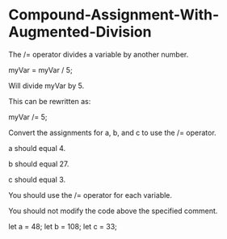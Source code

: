 # Compound-Assignment-With-Augmented-Division

The /= operator divides a variable by another number.

myVar = myVar / 5;

Will divide myVar by 5. 

This can be rewritten as:

myVar /= 5;

Convert the assignments for a, b, and c to use the /= operator.

a should equal 4.

b should equal 27.

c should equal 3.

You should use the /= operator for each variable.

You should not modify the code above the specified comment.

let a = 48;
let b = 108;
let c = 33;
